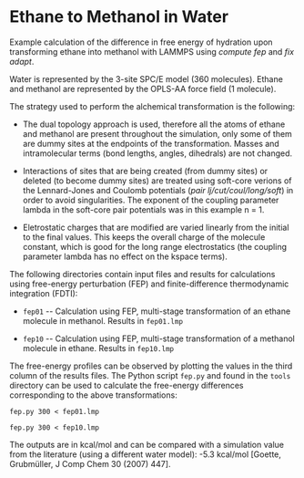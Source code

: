 Ethane to Methanol in Water
===========================

Example calculation of the difference in free energy of hydration upon
transforming ethane into methanol with LAMMPS using *compute fep* and
*fix adapt*.

Water is represented by the 3-site SPC/E model (360 molecules). Ethane
and methanol are represented by the OPLS-AA force field (1 molecule). 

The strategy used to perform the alchemical transformation is the
following:

* The dual topology approach is used, therefore all the atoms of
  ethane and methanol are present throughout the simulation, only some
  of them are dummy sites at the endpoints of the
  transformation. Masses and intramolecular terms (bond lengths,
  angles, dihedrals) are not changed.

* Interactions of sites that are being created (from dummy sites) or
  deleted (to become dummy sites) are treated using soft-core verions
  of the Lennard-Jones and Coulomb potentials (*pair
  lj/cut/coul/long/soft*) in order to avoid singularities. The
  exponent of the coupling parameter lambda in the soft-core pair
  potentials was in this example n = 1.

* Eletrostatic charges that are modified are varied linearly from the
  initial to the final values. This keeps the overall charge of the
  molecule constant, which is good for the long range electrostatics
  (the coupling parameter lambda has no effect on the kspace terms).

The following directories contain input files and results for
calculations using free-energy perturbation (FEP) and
finite-difference thermodynamic integration (FDTI):

* `fep01` -- Calculation using FEP, multi-stage transformation of an
  ethane molecule in methanol. Results in `fep01.lmp`

* `fep10` -- Calculation using FEP, multi-stage transformation of a
  methanol molecule in ethane. Results in `fep10.lmp`

The free-energy profiles can be observed by plotting the values in the
third column of the results files. The Python script `fep.py` and
found in the `tools` directory can be used to calculate the
free-energy differences corresponding to the above transformations:

    fep.py 300 < fep01.lmp

    fep.py 300 < fep10.lmp

The outputs are in kcal/mol and can be compared with a simulation
value from the literature (using a different water model): -5.3 kcal/mol
[Goette, Grubmüller, J Comp Chem 30 (2007) 447].


